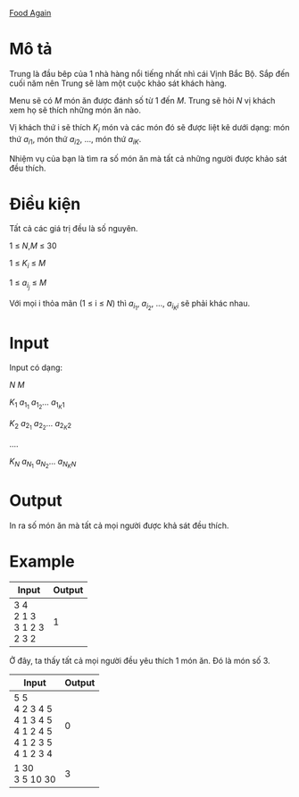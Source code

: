 [Food Again](https://atcoder.jp/contests/ABC118/tasks/abc118_b)

# Mô tả
Trung là đầu bêp của 1 nhà hàng nổi tiếng nhất nhì cái Vịnh Bắc Bộ. Sắp đến cuối năm nên Trung sẽ làm một cuộc khảo sát khách hàng.

Menu sẽ có $M$ món ăn được đánh số từ 1 đến $M$. Trung sẽ hỏi $N$ vị khách xem họ sẽ thích những món ăn nào.

Vị khách thứ i sẽ thích $K_{i}$ món và các món đó sẽ được liệt kê dưới dạng: món thứ $a_{i1}$, món thứ $a_{i2}$, ..., món thứ $a_{iK}$.

Nhiệm vụ của bạn là tìm ra số món ăn mà tất cả những người được khảo sát đều thích.

# Điều kiện
Tất cả các giá trị đều là số nguyên.

1 ≤ $N$,$M$ ≤ 30

1 ≤ $K_{i}$ ≤ $M$

1 ≤ $a_{i_j}$ ≤ $M$

Với mọi i thỏa mãn (1 ≤ i ≤ $N$) thì $a_{i_1}$, $a_{i_2}$, ..., $a_{i_Ki}$ sẽ phải khác nhau.

# Input
Input có dạng:

$N$ $M$

$K_{1}$ $a_{1_1}$ $a_{1_2}$... $a_{1_K1}$

$K_{2}$ $a_{2_1}$ $a_{2_2}$... $a_{2_K2}$

....

$K_{N}$ $a_{N_1}$ $a_{N_2}$... $a_{N_KN}$

# Output
In ra số món ăn mà tất cả mọi người được khả sát đều thích.

# Example
|Input|Output|
|-|-|
|3 4</br>2 1 3</br>3 1 2 3</br>2 3 2|1|

Ở đây, ta thấy tất cả mọi người đều yêu thích 1 món ăn. Đó là món số 3.

|Input|Output|
|-|-|
|5 5</br>4 2 3 4 5</br>4 1 3 4 5</br>4 1 2 4 5</br>4 1 2 3 5</br>4 1 2 3 4|0|
|1 30</br>3 5 10 30|3|
